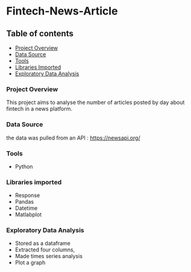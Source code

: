# Fintech-News-Article

## Table of contents

- [Project Overview](#project-overview)
- [Data Source](#data-source)
- [Tools](#tools)
- [Libraries Imported](#libraries-imported)
- [Exploratory Data Analysis](#exploratory-data-analysis)
  
### Project Overview
 This project aims to  analyse the number of articles posted by day about fintech in a news platform.

 ### Data Source
the data was pulled from an API : https://newsapi.org/ 

### Tools
- Python
  
### Libraries imported
- Response
- Pandas
- Datetime
- Matlabplot

### Exploratory Data Analysis
- Stored as a dataframe
- Extracted four columns,
- Made times series analysis
- Plot a graph
